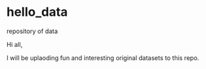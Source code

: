 # hello_data
repository of data

Hi all,

I will be uplaoding fun and interesting original datasets to this repo.

